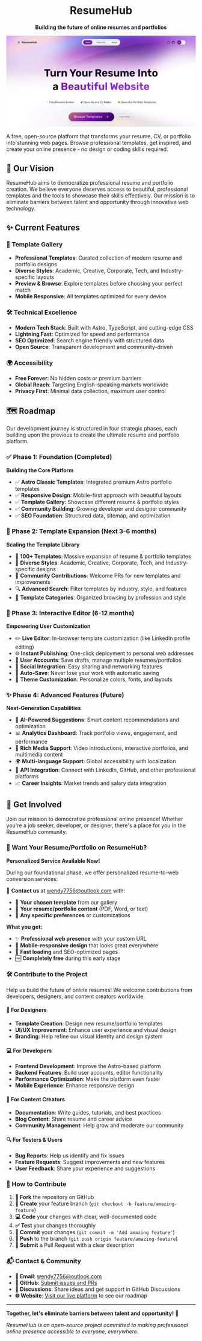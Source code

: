 <div align="center">

# ResumeHub

**Building the future of online resumes and portfolios**

![ResumeHub Website](public/assets/web.jpg)

</div>

A free, open-source platform that transforms your resume, CV, or portfolio into stunning web pages. Browse professional templates, get inspired, and create your online presence - no design or coding skills required.

## 🎯 Our Vision

ResumeHub aims to democratize professional resume and portfolio creation. We believe everyone deserves access to beautiful, professional templates and the tools to showcase their skills effectively. Our mission is to eliminate barriers between talent and opportunity through innovative web technology.

## ✨ Current Features

### 🎨 Template Gallery
- **Professional Templates**: Curated collection of modern resume and portfolio designs
- **Diverse Styles**: Academic, Creative, Corporate, Tech, and Industry-specific layouts
- **Preview & Browse**: Explore templates before choosing your perfect match
- **Mobile Responsive**: All templates optimized for every device

### 🛠️ Technical Excellence
- **Modern Tech Stack**: Built with Astro, TypeScript, and cutting-edge CSS
- **Lightning Fast**: Optimized for speed and performance
- **SEO Optimized**: Search engine friendly with structured data
- **Open Source**: Transparent development and community-driven

### 🌍 Accessibility
- **Free Forever**: No hidden costs or premium barriers
- **Global Reach**: Targeting English-speaking markets worldwide
- **Privacy First**: Minimal data collection, maximum user control

## 🗺️ Roadmap

Our development journey is structured in four strategic phases, each building upon the previous to create the ultimate resume and portfolio platform.

### ✅ Phase 1: Foundation (Completed)
**Building the Core Platform**
- ✅ **Astro Classic Templates**: Integrated premium Astro portfolio templates
- ✅ **Responsive Design**: Mobile-first approach with beautiful layouts
- ✅ **Template Gallery**: Showcase different resume & portfolio styles
- ✅ **Community Building**: Growing developer and designer community
- ✅ **SEO Foundation**: Structured data, sitemap, and optimization

### 🚀 Phase 2: Template Expansion (Next 3-6 months)
**Scaling the Template Library**
- 📝 **100+ Templates**: Massive expansion of resume & portfolio templates
- 🎨 **Diverse Styles**: Academic, Creative, Corporate, Tech, and Industry-specific designs
- 🤝 **Community Contributions**: Welcome PRs for new templates and improvements
- 🔍 **Advanced Search**: Filter templates by industry, style, and features
- 📱 **Template Categories**: Organized browsing by profession and style

### 🎯 Phase 3: Interactive Editor (6-12 months)
**Empowering User Customization**
- ✏️ **Live Editor**: In-browser template customization (like LinkedIn profile editing)
- 🌐 **Instant Publishing**: One-click deployment to personal web addresses
- 👤 **User Accounts**: Save drafts, manage multiple resumes/portfolios
- 🔗 **Social Integration**: Easy sharing and networking features
- 💾 **Auto-Save**: Never lose your work with automatic saving
- 🎨 **Theme Customization**: Personalize colors, fonts, and layouts

### ✨ Phase 4: Advanced Features (Future)
**Next-Generation Capabilities**
- 🤖 **AI-Powered Suggestions**: Smart content recommendations and optimization
- 📊 **Analytics Dashboard**: Track portfolio views, engagement, and performance
- 🎥 **Rich Media Support**: Video introductions, interactive portfolios, and multimedia content
- 🌍 **Multi-language Support**: Global accessibility with localization
- 🔗 **API Integration**: Connect with LinkedIn, GitHub, and other professional platforms
- 📈 **Career Insights**: Market trends and salary data integration

## 🤝 Get Involved

Join our mission to democratize professional online presence! Whether you're a job seeker, developer, or designer, there's a place for you in the ResumeHub community.

### 💼 Want Your Resume/Portfolio on ResumeHub?

**Personalized Service Available Now!**

During our foundational phase, we offer personalized resume-to-web conversion services:

📧 **Contact us** at [wendy7756@outlook.com](mailto:wendy7756@outlook.com) with:
- 🎯 **Your chosen template** from our gallery
- 📄 **Your resume/portfolio content** (PDF, Word, or text)
- 🎨 **Any specific preferences** or customizations

**What you get:**
- ✨ **Professional web presence** with your custom URL
- 📱 **Mobile-responsive design** that looks great everywhere
- 🚀 **Fast loading** and SEO-optimized pages
- 🆓 **Completely free** during this early stage

### 🛠️ Contribute to the Project

Help us build the future of online resumes! We welcome contributions from developers, designers, and content creators worldwide.

#### 🎨 For Designers
- **Template Creation**: Design new resume/portfolio templates
- **UI/UX Improvement**: Enhance user experience and visual design
- **Branding**: Help refine our visual identity and design system

#### 💻 For Developers
- **Frontend Development**: Improve the Astro-based platform
- **Backend Features**: Build user accounts, editor functionality
- **Performance Optimization**: Make the platform even faster
- **Mobile Experience**: Enhance responsive design

#### 📝 For Content Creators
- **Documentation**: Write guides, tutorials, and best practices
- **Blog Content**: Share resume and career advice
- **Community Management**: Help grow and moderate our community

#### 🔍 For Testers & Users
- **Bug Reports**: Help us identify and fix issues
- **Feature Requests**: Suggest improvements and new features
- **User Feedback**: Share your experience and suggestions

### 🚀 How to Contribute

1. **🍴 Fork** the repository on GitHub
2. **🌿 Create** your feature branch (`git checkout -b feature/amazing-feature`)
3. **💻 Code** your changes with clear, well-documented code
4. **✅ Test** your changes thoroughly
5. **📝 Commit** your changes (`git commit -m 'Add amazing feature'`)
6. **🔀 Push** to the branch (`git push origin feature/amazing-feature`)
7. **🎯 Submit** a Pull Request with a clear description

### 📬 Contact & Community

- **📧 Email**: [wendy7756@outlook.com](mailto:wendy7756@outlook.com)
- **🔗 GitHub**: [Submit issues and PRs](https://github.com/wendy7756/resume-to-web)
- **💬 Discussions**: Share ideas and get support in GitHub Discussions
- **🌐 Website**: [Visit our live platform](/roadmap/) to see our roadmap

---

**Together, let's eliminate barriers between talent and opportunity!** 🌟

*ResumeHub is an open-source project committed to making professional online presence accessible to everyone, everywhere.*

